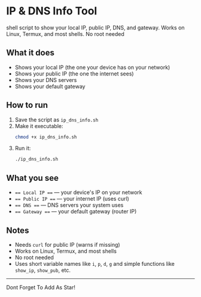 # IP & DNS Info Tool

shell script to show your local IP, public IP, DNS, and gateway. Works on Linux, Termux, and most shells. No root needed

## What it does
- Shows your local IP (the one your device has on your network)
- Shows your public IP (the one the internet sees)
- Shows your DNS servers
- Shows your default gateway

## How to run
1. Save the script as `ip_dns_info.sh`
2. Make it executable:
   ```sh
   chmod +x ip_dns_info.sh
   ```
3. Run it:
   ```sh
   ./ip_dns_info.sh
   ```

## What you see
- `== Local IP ==` — your device's IP on your network
- `== Public IP ==` — your internet IP (uses curl)
- `== DNS ==` — DNS servers your system uses
- `== Gateway ==` — your default gateway (router IP)

## Notes
- Needs `curl` for public IP (warns if missing)
- Works on Linux, Termux, and most shells
- No root needed
- Uses short variable names like `i`, `p`, `d`, `g` and simple functions like `show_ip`, `show_pub`, etc.

---

Dont Forget To Add As Star!
